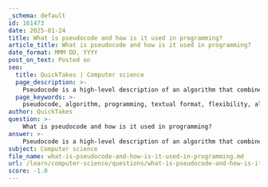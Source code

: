 ```yaml
---
_schema: default
id: 161473
date: 2025-01-24
title: What is pseudocode and how is it used in programming?
article_title: What is pseudocode and how is it used in programming?
date_format: MMM DD, YYYY
post_on_text: Posted on
seo:
  title: QuickTakes | Computer science
  page_description: >-
    Pseudocode is a high-level description of an algorithm that combines natural language and programming syntax, making it easy to outline logic clearly and flexibly without strict programming language syntax.
  page_keywords: >-
    pseudocode, algorithm, programming, textual format, flexibility, algorithm design, communication, documentation, code implementation, clarity
author: QuickTakes
question: >-
    What is pseudocode and how is it used in programming?
answer: >-
    Pseudocode is a high-level description of an algorithm that combines elements of natural language and programming syntax. It is designed to be easily readable and understandable, allowing programmers to outline their logic without the constraints of specific programming language syntax. Here are some key characteristics and uses of pseudocode:\n\n### Characteristics of Pseudocode:\n1. **Textual Format**: Pseudocode is written in a way that resembles programming code but is more informal. It often uses plain English mixed with programming constructs, making it accessible to a wider audience.\n  \n2. **Flexibility**: It allows for a more relaxed structure, enabling the expression of complex logic without the worry of syntax errors that can occur in actual programming languages.\n\n3. **Intermediate Representation**: Pseudocode serves as a bridge between human language and actual programming code, facilitating the translation of ideas into a specific programming language later on.\n\n4. **Clarity**: The primary goal of pseudocode is to clearly convey the logic of the algorithm, making it easier for others (or the original author) to understand the intended functionality.\n\n### Example of Pseudocode:\nA simple example of pseudocode for finding the largest of two numbers might look like this:\n\n```\nINPUT number1\nINPUT number2\nIF number1 > number2 THEN\n    OUTPUT number1\nELSE\n    OUTPUT number2\nEND IF\n```\n\n### Uses of Pseudocode in Programming:\n- **Algorithm Design**: Pseudocode is often used in the initial stages of algorithm design, allowing developers to focus on the logic without getting bogged down by syntax.\n  \n- **Communication**: It serves as a common language among developers, making it easier to discuss algorithms and logic without needing to know the same programming language.\n\n- **Documentation**: Pseudocode can be used in documentation to explain algorithms in a way that is understandable to non-programmers or stakeholders.\n\n- **Code Implementation**: Once the pseudocode is finalized, it can be directly translated into actual code in a specific programming language, making the coding process more straightforward.\n\n### Conclusion:\nPseudocode is a valuable tool in the programming process, providing a clear and flexible way to outline algorithms. It helps bridge the gap between human thought processes and the structured requirements of programming languages, making it easier to develop and communicate complex logic.
subject: Computer science
file_name: what-is-pseudocode-and-how-is-it-used-in-programming.md
url: /learn/computer-science/questions/what-is-pseudocode-and-how-is-it-used-in-programming
score: -1.0
---
```


&nbsp;